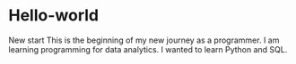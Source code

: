 # Hello-world
New start
This is the beginning of my new journey as a programmer. I am learning programming for data analytics.
I wanted to learn Python and SQL.

